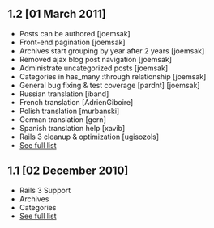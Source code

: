 ## 1.2 [01 March 2011]

* Posts can be authored [joemsak]
* Front-end pagination [joemsak]
* Archives start grouping by year after 2 years [joemsak]
* Removed ajax blog post navigation [joemsak]
* Administrate uncategorized posts [joemsak]
* Categories in has_many :through relationship [joemsak]
* General bug fixing & test coverage [pardnt] [joemsak]
* Russian translation [iband]
* French translation [AdrienGiboire]
* Polish translation [murbanski]
* German translation [gern]
* Spanish translation help [xavib]
* Rails 3 cleanup & optimization [ugisozols]
* [See full list](https://github.com/resolve/refinerycms-blog/compare/1.1...1.2)


## 1.1 [02 December 2010]

* Rails 3 Support
* Archives
* Categories
* [See full list](https://github.com/resolve/refinerycms-blog/compare/1.0...1.1)